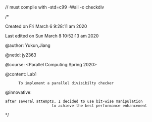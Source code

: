 // must compile with -std=c99 -Wall -o checkdiv

/*

Created on Fri March 6 9:28:11 am 2020

Last edited on Sun March 8 10:52:13 am 2020
 
@author: Yukun,Jiang

@netid: jy2363

@course: <Parallel Computing Spring 2020>

@content: Lab1

          To implement a parallel divisibilty checker
	  
@innovative: 

	after several attempts, I decided to use bit-wise manipulation
						 to achieve the best performance enhancement
*/
